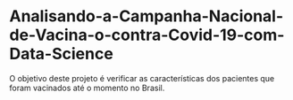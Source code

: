 # Analisando-a-Campanha-Nacional-de-Vacina-o-contra-Covid-19-com-Data-Science
O objetivo deste projeto é verificar as características dos pacientes que foram vacinados até o momento no Brasil.
